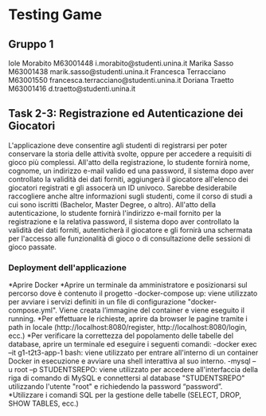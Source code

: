<h1> Testing Game </h1>

<h2> Gruppo 1 </h2>
Iole Morabito M63001448 i.morabito@studenti.unina.it
Marika Sasso M63001438 marik.sasso@studenti.unina.it
Francesca Terracciano M63001550 francesca.terracciano@studenti.unina.it
Doriana Traetto M63001416 d.traetto@studenti.unina.it

<h2>  Task 2-3: Registrazione ed Autenticazione dei Giocatori </h2>

L'applicazione deve consentire agli studenti di registrarsi per poter conservare la storia delle attività svolte, oppure per accedere a requisiti di gioco più complessi. All'atto della registrazione, lo studente fornirà nome, cognome, un indirizzo e-mail valido ed una password, il sistema dopo aver controllato la validità dei dati forniti, aggiungerà il giocatore all'elenco dei giocatori registrati e gli assocerà un ID univoco. Sarebbe desiderabile raccogliere anche altre informazioni sugli studenti, come il corso di studi a cui sono iscritti (Bachelor, Master Degree, o altro).
All'atto della autenticazione, lo studente fornirà l'indirizzo e-mail fornito per la registrazione e la relativa password, il sistema dopo aver controllato la validità dei dati forniti, autenticherà il giocatore e gli fornirà una schermata per l'accesso alle funzionalità di gioco o di consultazione delle sessioni di gioco passate.

<h3> Deployment dell'applicazione </h3>

*Aprire Docker 
*Aprire un terminale da amministratore e posizionarsi sul percorso dove è contenuto il progetto
	-docker-compose up: viene utilizzato per avviare i servizi definiti in un file di configurazione "docker-compose.yml". Viene creata l’immagine del container e viene eseguito il running.
*Per effettuare le richieste, aprire da browser le pagine tramite i path in locale (http://localhost:8080/register, http://localhost:8080/login, ecc.)
*Per verificare la correttezza del popolamento delle tabelle del database, aprire un terminale ed eseguire i seguenti comandi:
	-docker exec –it g1-t2t3-app-1 bash: viene utilizzato per entrare all'interno di un container Docker in esecuzione e avviare una shell interattiva al suo interno.
	-mysql –u root –p STUDENTSREPO: viene utilizzato per accedere all'interfaccia della riga di comando di MySQL e connettersi al database "STUDENTSREPO" utilizzando l'utente "root" e richiedendo la password “password”.
*Utilizzare i comandi SQL per la gestione delle tabelle (SELECT, DROP, SHOW TABLES, ecc.)
